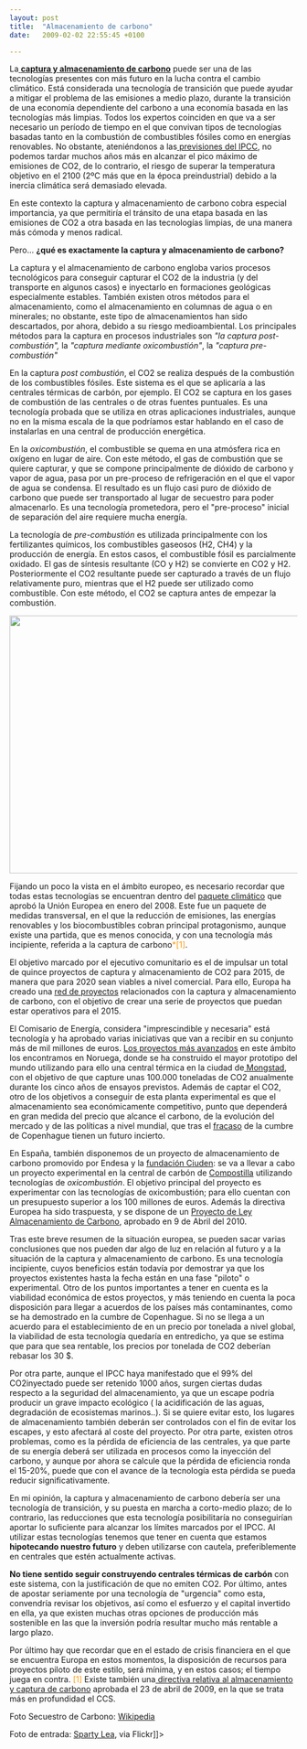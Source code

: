 ```yaml
---
layout: post
title:  "Almacenamiento de carbono"
date:   2009-02-02 22:55:45 +0100

---
```

La<a href="http://es.wikipedia.org/wiki/Captura_y_almacenamiento_de_carbono"> <span style="font-weight:bold;">captura y almacenamiento de carbono</span></a> puede ser una de las tecnologías presentes con más futuro en la lucha contra el cambio climático. Está considerada una tecnología de transición que puede ayudar a mitigar el problema de las emisiones a medio plazo, durante la transición de una economía dependiente del carbono a una economía basada en las tecnologías más limpias. Todos los expertos coinciden en que va a ser necesario un período de tiempo en el que convivan tipos de tecnologías basadas tanto en la combustión de combustibles fósiles como en energías renovables. No obstante, ateniéndonos a las<a href="http://www.ipcc.ch/publications_and_data/ar4/wg2/es/spmsc-15.html"> previsiones del IPCC</a>, no podemos tardar muchos años más en alcanzar el pico máximo de emisiones de CO2, de lo contrario, el riesgo de superar la temperatura objetivo en el 2100 (2ºC más que en la época preindustrial) debido a la inercia climática será demasiado elevada.

En este contexto la captura y almacenamiento de carbono cobra especial importancia, ya que permitiría el tránsito de una etapa basada en las emisiones de CO2 a otra basada en las tecnologías limpias, de una manera más cómoda y menos radical.

Pero... <span style="font-weight:bold;">¿qué es exactamente la captura y almacenamiento de carbono? </span>

La captura y el almacenamiento de carbono engloba varios procesos tecnológicos para conseguir capturar el CO2 de la industria (y del transporte en algunos casos) e inyectarlo en formaciones geológicas especialmente estables. También existen otros métodos para el almacenamiento, como el almacenamiento en columnas de agua o en minerales; no obstante, este tipo de almacenamientos han sido descartados, por ahora, debido a su riesgo medioambiental. Los principales métodos para la captura en procesos industriales son <span style="font-style:italic;">"la captura post-combustión",</span> la <span style="font-style:italic;">"captura mediante oxicombustión"</span>, la <span style="font-style:italic;">"captura pre-combustión" </span>

En la captura <span style="font-style:italic;">post combustión</span>, el CO2 se realiza después de la combustión de los combustibles fósiles. Este sistema es el que se aplicaría a las centrales térmicas de carbón, por ejemplo. El CO2 se captura en los gases de combustión de las centrales o de otras fuentes puntuales. Es una tecnología probada que se utiliza en otras aplicaciones industriales, aunque no en la misma escala de la que podríamos estar hablando en el caso de instalarlas en una central de producción energética.

En la <span style="font-style:italic;">oxicombustión</span>, el combustible se quema en una atmósfera rica en oxígeno en lugar de aire. Con este método, el gas de combustión que se quiere capturar, y que se compone principalmente de dióxido de carbono y vapor de agua, pasa por un pre-proceso de refrigeración en el que el vapor de agua se condensa. El resultado es un flujo casi puro de dióxido de carbono que puede ser transportado al lugar de secuestro para poder almacenarlo. Es una tecnología prometedora, pero el "pre-proceso" inicial de separación del aire requiere mucha energía.

La tecnología de <span style="font-style:italic;">pre-combustión</span> es utilizada principalmente con los fertilizantes químicos, los combustibles gaseosos (H2, CH4) y la producción de energía. En estos casos, el combustible fósil es parcialmente oxidado. El gas de síntesis resultante (CO y H2) se convierte en CO2 y H2. Posteriormente el CO2 resultante puede ser capturado a través de un flujo relativamente puro, mientras que el H2 puede ser utilizado como combustible. Con este método, el CO2 se captura antes de empezar la combustión.

<a href="http://upload.wikimedia.org/wikipedia/commons/f/ff/Carbon_sequestration-2009-10-07.es.png"><img style="cursor:pointer;display:block;height:451px;text-align:center;width:574px;margin:0 auto 10px;" src="http://upload.wikimedia.org/wikipedia/commons/f/ff/Carbon_sequestration-2009-10-07.es.png" alt="" border="0" /></a>

Fijando un poco la vista en el ámbito europeo, es necesario recordar que todas estas tecnologías se encuentran dentro del <a href="http://ec.europa.eu/climateaction/index_es.htm">paquete climático</a> que aprobó la Unión Europea en enero del 2008. Este fue un paquete de medidas transversal, en el que la reducción de emisiones, las energías renovables y los biocombustibles cobran principal protagonismo, aunque existe una partida, que es menos conocida, y con una tecnología más incipiente, referida a la captura de carbono<span style="color:#ff9900;">*[1]</span>.

El objetivo marcado por el ejecutivo comunitario es el de impulsar un total de quince proyectos de captura y almacenamiento de CO2 para 2015, de manera que para 2020 sean viables a nivel comercial. Para ello, Europa ha creado una <a href="http://www.ccsnetwork.eu/index.php">red de proyectos</a> relacionados con la captura y almacenamiento de carbono, con el objetivo de crear una serie de proyectos que puedan estar operativos para el 2015.

El Comisario de Energía, considera "imprescindible y necesaria" está tecnología y ha aprobado varias iniciativas que van a recibir en su conjunto más de mil millones de euros. <a href="http://www.regjeringen.no/en/dep/oed/Subject/carbon-capture-and-storage/mongstad-ccs-project.html?id=502210">Los proyectos más avanzados</a> en este ámbito los encontramos en Noruega, donde se ha construido el mayor prototipo del mundo utilizando para ello una central térmica en la ciudad de<a href="http://en.wikipedia.org/wiki/Mongstad"> Mongstad</a>, con el objetivo de que capture unas 100.000 toneladas de CO2 anualmente durante los cinco años de ensayos previstos. Además de captar el CO2, otro de los objetivos a conseguir de esta planta experimental es que el almacenamiento sea económicamente competitivo, punto que dependerá en gran medida del precio que alcance el carbono, de la evolución del mercado y de las políticas a nivel mundial, que tras el <a href="http://ec.europa.eu/news/environment/091221_es.htm">fracaso</a> de la cumbre de Copenhague tienen un futuro incierto.

En España, también disponemos de un proyecto de almacenamiento de carbono promovido por Endesa y la <a href="http://www.ciuden.es/?detectflash=false&amp;">fundación Ciuden</a>: se va a llevar a cabo un proyecto experimental en la central de carbón de <a href="http://www.compostillaproject.es/">Compostilla</a> utilizando tecnologías de<span style="font-style:italic;"> oxicombustión</span>. El objetivo principal del proyecto es experimentar con las tecnologías de oxicombustión; para ello cuentan con un presupuesto superior a los 100 millones de euros. Además la directiva Europea ha sido traspuesta, y se dispone de un <a href="http://www.mma.es/secciones/cambio_climatico/areas_tematicas/mitigacion_cc/pdf/proy_ley_ccs.pdf">Proyecto de Ley Almacenamiento de Carbono</a>, aprobado en 9 de Abril del 2010.

Tras este breve resumen de la situación europea, se pueden sacar varias conclusiones que nos pueden dar algo de luz en relación al futuro y a la situación de la captura y almacenamiento de carbono. Es una tecnología incipiente, cuyos beneficios están todavía por demostrar ya que los proyectos existentes hasta la fecha están en una fase "piloto" o experimental. Otro de los puntos importantes a tener en cuenta es la viabilidad económica de estos proyectos, y más teniendo en cuenta la poca disposición para llegar a acuerdos de los países más contaminantes, como se ha demostrado en la cumbre de Copenhague. Si no se llega a un acuerdo para el establecimiento de en un precio por tonelada a nivel global, la viabilidad de esta tecnología quedaría en entredicho, ya que se estima que para que sea rentable, los precios por tonelada de CO2 deberían rebasar los 30 $.

Por otra parte, aunque el IPCC haya manifestado que el 99% del CO2inyectado puede ser retenido 1000 años, surgen ciertas dudas respecto a la seguridad del almacenamiento, ya que un escape podría producir un grave impacto ecológico ( la acidificación de las aguas, degradación de ecosistemas marinos..). Si se quiere evitar esto, los lugares de almacenamiento también deberán ser controlados con el fin de evitar los escapes, y esto afectará al coste del proyecto. Por otra parte, existen otros problemas, como es la pérdida de eficiencia de las centrales, ya que parte de su energía deberá ser utilizada en procesos como la inyección del carbono, y aunque por ahora se calcule que la pérdida de eficiencia ronda el 15-20%, puede que con el avance de la tecnología esta pérdida se pueda reducir significativamente.

En mi opinión, la captura y almacenamiento de carbono debería ser una tecnología de transición, y su puesta en marcha a corto-medio plazo; de lo contrario, las reducciones que esta tecnología posibilitaría no conseguirían aportar lo suficiente para alcanzar los límites marcados por el IPCC. Al utilizar estas tecnologías tenemos que tener en cuenta que estamos <span style="font-weight:bold;">hipotecando nuestro futuro</span> y deben utilizarse con cautela, preferiblemente en centrales que estén actualmente activas.

<span style="font-weight:bold;">
No tiene sentido seguir construyendo centrales térmicas de carbón</span> con este sistema, con la justificación de que no emiten CO2. Por último, antes de apostar seriamente por una tecnología de "urgencia" como esta, convendría revisar los objetivos, así como el esfuerzo y el capital invertido en ella, ya que existen muchas otras opciones de producción más sostenible en las que la inversión podría resultar mucho más rentable a largo plazo.

Por último hay que recordar que en el estado de crisis financiera en el que se encuentra Europa en estos momentos, la disposición de recursos para proyectos piloto de este estilo, será mínima, y en estos casos; el tiempo juega en contra.
<span style="color:#ff9900;">[1] </span>Existe también una<a href="http://europa.eu/legislation_summaries/environment/tackling_climate_change/l28201_es.htm"> directiva relativa al almacenamiento y captura de carbono</a> aprobada el 23 de abril de 2009, en la que se trata más en profundidad el CCS.

Foto Secuestro de Carbono: <a href="http://es.wikipedia.org/wiki/Captura_y_almacenamiento_de_carbono">Wikipedia</a>

Foto de entrada: <a href="http://www.flickr.com/photos/spartylea/4704127593/sizes/m/in/photostream/">Sparty Lea</a>, via Flickr]]>
